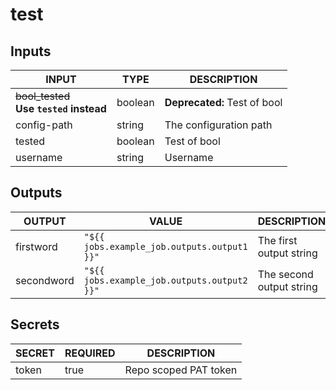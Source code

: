 # test

## Inputs

<!-- AUTO-DOC-INPUT:START - Do not remove or modify this section -->

|                     INPUT                     |  TYPE   |         DESCRIPTION          |
|-----------------------------------------------|---------|------------------------------|
| ~~bool_tested~~ <br> **Use `tested` instead** | boolean | **Deprecated:** Test of bool |
|                  config-path                  | string  |    The configuration path    |
|                    tested                     | boolean |         Test of bool         |
|                   username                    | string  |           Username           |

<!-- AUTO-DOC-INPUT:END -->

## Outputs

<!-- AUTO-DOC-OUTPUT:START - Do not remove or modify this section -->

|   OUTPUT   |                    VALUE                    |       DESCRIPTION        |
|------------|---------------------------------------------|--------------------------|
| firstword  | `"${{ jobs.example_job.outputs.output1 }}"` | The first output string  |
| secondword | `"${{ jobs.example_job.outputs.output2 }}"` | The second output string |

<!-- AUTO-DOC-OUTPUT:END -->

## Secrets

<!-- AUTO-DOC-SECRETS:START - Do not remove or modify this section -->

| SECRET | REQUIRED |      DESCRIPTION      |
|--------|----------|-----------------------|
| token  |   true   | Repo scoped PAT token |

<!-- AUTO-DOC-SECRETS:END -->
